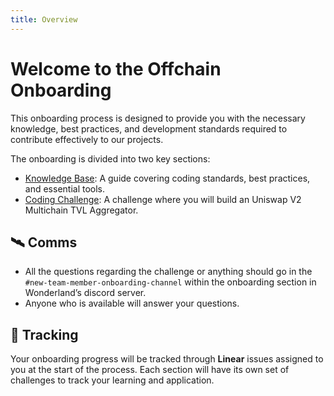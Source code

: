 ```yaml
---
title: Overview
---
```


# **Welcome to the Offchain Onboarding**

This onboarding process is designed to provide you with the necessary knowledge, best practices, and development standards required to contribute effectively to our projects.

The onboarding is divided into two key sections:

- [Knowledge Base](/docs/development/offchain/onboarding/knowledge-base): A guide covering coding standards, best practices, and essential tools.
-  [Coding Challenge](/docs/development/offchain/onboarding/challenge): A challenge where you will build an Uniswap V2 Multichain TVL Aggregator.

## 🛰️ Comms

- All the questions regarding the challenge or anything should go in the `#new-team-member-onboarding-channel` within the onboarding section in Wonderland’s discord server.
- Anyone who is available will answer your questions.

## 📎 Tracking

Your onboarding progress will be tracked through **Linear** issues assigned to you at the start of the process. Each section will have its own set of challenges to track your learning and application.